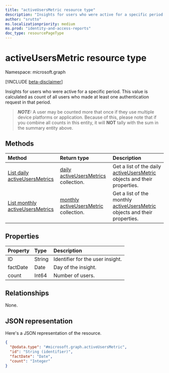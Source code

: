 ```yaml
---
title: "activeUsersMetric resource type"
description: "Insights for users who were active for a specific period. This is calculated as count of all users who made at least one authentication request in that period."
author: "srutto"
ms.localizationpriority: medium
ms.prod: "identity-and-access-reports"
doc_type: resourcePageType
---
```


# activeUsersMetric resource type

Namespace: microsoft.graph

[!INCLUDE [beta-disclaimer](../../includes/beta-disclaimer.md)]

Insights for users who were active for a specific period. This value is calculated as count of all users who made at least one authentication request in that period.

> **_NOTE:_**
> A user may be counted more that once if they use multiple device platforms or application.
> Because of this, please note that if you combine all counts in this entity, it will **NOT** tally with the sum in the summary entity above.

## Methods
|Method|Return type|Description|
|:---|:---|:---|
|[List daily activeUsersMetrics](../api/dailyuserinsightmetricsroot-list-activeusers.md)|[daily activeUsersMetrics](../resources/activeusersmetric.md) collection.|Get a list of the daily [activeUsersMetric](../resources/activeusersmetric.md) objects and their properties.|
|[List monthly activeUsersMetrics](../api/monthlyuserinsightsmetricsroot-list-activeusers.md)|[monthly activeUsersMetric](../resources/activeusersmetric.md) collection.|Get a list of the monthly [activeUsersMetric](../resources/activeusersmetric.md) objects and their properties.|


## Properties
|Property|Type|Description|
|:---|:---|:---|
|ID|String|Identifier for the user insight.|
|factDate|Date|Day of the insight.|
|count|Int64|Number of users.|

## Relationships
None.

## JSON representation
Here's a JSON representation of the resource.
<!-- {
  "blockType": "resource",
  "keyProperty": "id",
  "@odata.type": "microsoft.graph.activeUsersMetric",
  "openType": false
}
-->
``` json
{
  "@odata.type": "#microsoft.graph.activeUsersMetric",
  "id": "String (identifier)",
  "factDate": "Date",
  "count": "Integer"
}
```

